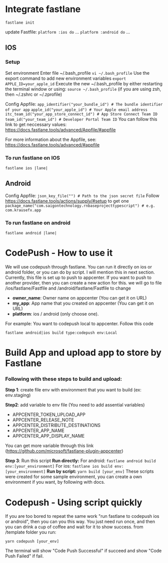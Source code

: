 # Integrate fastlane

```
fastlane init
```

update Fastfile:
`platform :ios do`
...
`platform :android do`
...

## IOS

### Setup

Set environment
Enter file ~/.bash_profile
`vi ~/.bash_profile`
Use the export command to add new environment variables
`export APPLE_ID=your_apple_id`
Execute the new ~/.bash_profile by either restarting the terminal window or using:
`source ~/.bash_profile`
(if you are using zsh, then ~/.zshrc or ~/.zprofile)


Config Appfile:
`app_identifier("your_bundle_id") # The bundle identifier of your app`
`apple_id("your_apple_id") # Your Apple email address`
`itc_team_id("your_app_store_connect_id") # App Store Connect Team ID`
`team_id("your_team_id") # Developer Portal Team ID`
You can follow this link to get neccessary values: https://docs.fastlane.tools/advanced/Appfile/#appfile

For more information about the Appfile, see:
https://docs.fastlane.tools/advanced/#appfile

### To run fastlane on IOS

```
fastlane ios |lane|
```

## Android

Config Appfile:
`json_key_file("") # Path to the json secret file`
Follow https://docs.fastlane.tools/actions/supply/#setup to get one
`package_name("com.saigontechnology.rnbaseprojecttypescript") # e.g. com.krausefx.app`

### To run fastlane on android

```
fastlane android |lane|
```

# CodePush - How to use it

We will use codepush through fastlane.
You can run it directly on ios or android folder, or you can do by script. I will mention this in next section.
Currently, this file is set up to push to appcenter. If you want to push to another provider, then you can create a new action for this.
we will go to file /ios/fastlane/Fastfile and /android/fastlane/Fastfile to change

- **owner_name**: Owner name on appcenter (You can get it on URL)
- **my_app**: App name that you created on appcenter (You can get it on URL)
- **platform**: ios / android (only choose one).

For example: You want to codepush local to appcenter. Follow this code

```
fastlane android|ios build type:codepush env:Local
```

# Build App and upload app to store by Fastlane

### Following with these steps to build and upload:

**Step 1**: create file env with environment that you want to build (ex: env.staging)

**Step2**: add variable to env file (You need to add assential variables)

- APPCENTER_TOKEN_UPLOAD_APP
- APPCENTER_RELEASE_NOTE
- APPCENTER_DISTRIBUTE_DESTINATIONS
- APPCENTER_APP_NAME
- APPCENTER_APP_DISPLAY_NAME

You can get more variable through this link (https://github.com/microsoft/fastlane-plugin-appcenter)

**Step 3**: Run this script
**Run directly:**
For android: `fastlane android build env:[your_environment]`
For ios: `fastlane ios build env:[your_environment]`
**Run by script:**
`yarn build [your_env]`
These scripts were created for some sample environment, you can create a own environment if you want, by following with docs.

# Codepush - Using script quickly

If you are too bored to repeat the same work "run fastlane to codepush ios or android", then you can you this way.
You just need run once, and then you can drink a cup of coffee and wait for it to show success.
from /template folder you run:

```
yarn codepush [your_env]
```

The terminal will show "Code Push Successful" if succeed and show "Code Push Failed" if fail.
